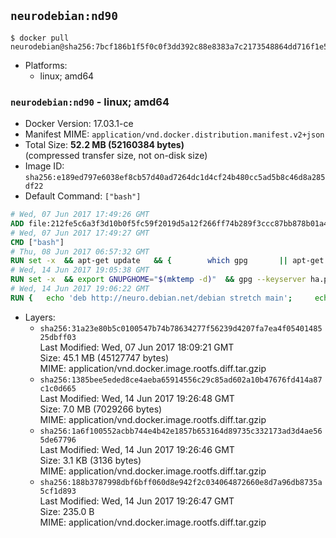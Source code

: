 ## `neurodebian:nd90`

```console
$ docker pull neurodebian@sha256:7bcf186b1f5f0c0f3dd392c88e8383a7c2173548864dd716f1e503d71a9083f5
```

-	Platforms:
	-	linux; amd64

### `neurodebian:nd90` - linux; amd64

-	Docker Version: 17.03.1-ce
-	Manifest MIME: `application/vnd.docker.distribution.manifest.v2+json`
-	Total Size: **52.2 MB (52160384 bytes)**  
	(compressed transfer size, not on-disk size)
-	Image ID: `sha256:e189ed797e6038ef8cb57d40ad7264dc1d4cf24b480cc5ad5b8c46d8a285df22`
-	Default Command: `["bash"]`

```dockerfile
# Wed, 07 Jun 2017 17:49:26 GMT
ADD file:212fe5c6a3f3d10b0f5fc59f2019d5a12f266ff74b289f3ccc87bb878b01a437 in / 
# Wed, 07 Jun 2017 17:49:27 GMT
CMD ["bash"]
# Thu, 08 Jun 2017 06:57:32 GMT
RUN set -x 	&& apt-get update 	&& { 		which gpg 		|| apt-get install -y --no-install-recommends gnupg2 		|| apt-get install -y --no-install-recommends gnupg 	; } 	&& { 		gpg --version | grep -q '^gpg (GnuPG) 1\.' 		|| apt-get install -y --no-install-recommends dirmngr 	; } 	&& rm -rf /var/lib/apt/lists/*
# Wed, 14 Jun 2017 19:05:38 GMT
RUN set -x 	&& export GNUPGHOME="$(mktemp -d)" 	&& gpg --keyserver ha.pool.sks-keyservers.net --recv-keys DD95CC430502E37EF840ACEEA5D32F012649A5A9 	&& gpg --export DD95CC430502E37EF840ACEEA5D32F012649A5A9 > /etc/apt/trusted.gpg.d/neurodebian.gpg 	&& rm -rf "$GNUPGHOME" 	&& apt-key list | grep neurodebian
# Wed, 14 Jun 2017 19:06:22 GMT
RUN { 	echo 'deb http://neuro.debian.net/debian stretch main'; 	echo 'deb http://neuro.debian.net/debian data main'; 	echo '#deb-src http://neuro.debian.net/debian-devel stretch main'; } > /etc/apt/sources.list.d/neurodebian.sources.list
```

-	Layers:
	-	`sha256:31a23e80b5c0100547b74b78634277f56239d4207fa7ea4f0540148525dbff03`  
		Last Modified: Wed, 07 Jun 2017 18:09:21 GMT  
		Size: 45.1 MB (45127747 bytes)  
		MIME: application/vnd.docker.image.rootfs.diff.tar.gzip
	-	`sha256:1385bee5eded8ce4aeba65914556c29c85ad602a10b47676fd414a87c1c0d665`  
		Last Modified: Wed, 14 Jun 2017 19:26:48 GMT  
		Size: 7.0 MB (7029266 bytes)  
		MIME: application/vnd.docker.image.rootfs.diff.tar.gzip
	-	`sha256:1a6f100552acbb744e4b42e1857b653164d89735c332173ad3d4ae565de67796`  
		Last Modified: Wed, 14 Jun 2017 19:26:46 GMT  
		Size: 3.1 KB (3136 bytes)  
		MIME: application/vnd.docker.image.rootfs.diff.tar.gzip
	-	`sha256:188b3787998dbf6bff060d8e942f2c034064872660e8d7a96db8735a5cf1d893`  
		Last Modified: Wed, 14 Jun 2017 19:26:47 GMT  
		Size: 235.0 B  
		MIME: application/vnd.docker.image.rootfs.diff.tar.gzip
